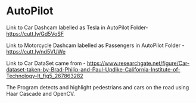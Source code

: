 # AutoPilot

Link to Car Dashcam labelled as Tesla in AutoPilot Folder- https://cutt.ly/Gd5VoSF

Link to Motorcycle Dashcam labelled as Passengers in AutoPilot Folder - https://cutt.ly/nd5VUWe

Link to Car DataSet came from - https://www.researchgate.net/figure/Car-dataset-taken-by-Brad-Philip-and-Paul-Updike-California-Institute-of-Technology-It_fig5_267863282

The Program detects and highlight pedestrians and cars on the road using Haar Cascade and OpenCV. 
